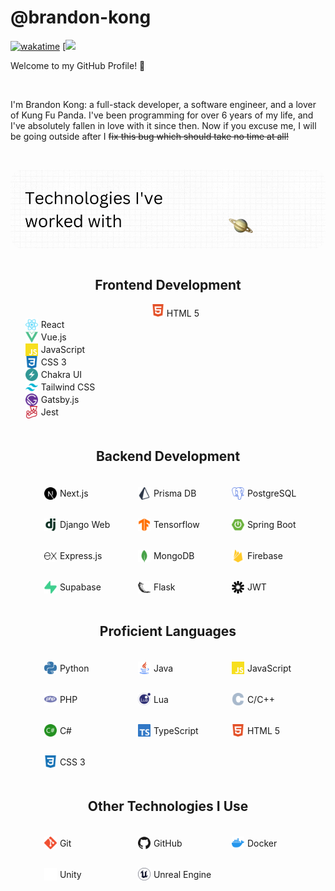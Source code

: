 # @brandon-kong

[![wakatime](https://wakatime.com/badge/user/018c7101-3a1e-4e5e-bbc1-d34eaf1d8906.svg)](https://wakatime.com/@018c7101-3a1e-4e5e-bbc1-d34eaf1d8906)
[![](https://komarev.com/ghpvc/?username=brandon-kong)

Welcome to my GitHub Profile! 👋

<br />
<p>
    I'm Brandon Kong: a full-stack developer, a software engineer, and a lover of Kung Fu Panda. I've been programming for over 6 years of my life, and I've absolutely fallen in love with it since then. Now if you excuse me, I will be going outside after I 
    <del>fix this bug which should take no time at all!</del>
</p>

<br />

<p align="center">
    <img src="./files/tech2.gif"  style="border-radius:20px"/>
</p>
<div align="center">
    <div style="display: flex; flex-direction: column; gap: 5px">
        <div
        align="center"
        >
            <h2>Frontend Development</h2>
            <ul>
                <div ><img src="./files/icons/html5-color.svg" width='20px' /> HTML 5</div>
                <div style="display: flex; align-items: center; gap: 5px"><img src="./files/icons/react-color.svg" width='20px' /> React</div>
                <div style="display: flex; align-items: center; gap: 5px"><img src="./files/icons/vuedotjs-color.svg" width='20px' /> Vue.js</div>
                <div style="display: flex; align-items: center; gap: 5px"><img src="./files/icons/javascript-color.svg" width='20px' /> JavaScript</div>
                <div style="display: flex; align-items: center; gap: 5px"><img src="./files/icons/css3-color.svg" width='20px' /> CSS 3</div>
                <div style="display: flex; align-items: center; gap: 5px"><img src="./files/icons/chakraui-color.svg" width='20px' /> Chakra UI</div>
                <div style="display: flex; align-items: center; gap: 5px"><img src="./files/icons/tailwindcss-color.svg" width='20px' /> Tailwind CSS</div>
                <div style="display: flex; align-items: center; gap: 5px"><img src="./files/icons/gatsby-color.svg" width='20px' /> Gatsby.js</div>
                <div style="display: flex; align-items: center; gap: 5px"><img src="./files/icons/jest-color.svg" width='20px' /> Jest</div>
            </ul>
        </div>
         <div
        style="display: flex; flex-direction: column; gap: 5px"
        >
            <h2>Backend Development</h2>
            <ul style="list-style: none; display: grid; grid-template-columns: repeat(3, 120px); grid-gap: 30px; justify-content: center">
                <div style="display: flex; align-items: center; gap: 5px"><img src="./files/icons/nextdotjs-color.svg" width='20px' /> Next.js</div>
                <div style="display: flex; align-items: center; gap: 5px"><img src="./files/icons/prisma-color.svg" width='20px' /> Prisma DB</div>
                <div style="display: flex; align-items: center; gap: 5px"><img src="./files/icons/postgresql-color.svg" width='20px' /> PostgreSQL</div>
                <div style="display: flex; align-items: center; gap: 5px"><img src="./files/icons/django-color.svg" width='20px' /> Django Web</div>
                <div style="display: flex; align-items: center; gap: 5px"><img src="./files/icons/tensorflow-color.svg" width='20px' /> Tensorflow</div>
                <div style="display: flex; align-items: center; gap: 5px"><img src="./files/icons/springboot-color.svg" width='20px' /> Spring Boot</div>
                <div style="display: flex; align-items: center; gap: 5px"><img src="./files/icons/express-color.svg" width='20px' /> Express.js</div>
                <div style="display: flex; align-items: center; gap: 5px"><img src="./files/icons/mongodb-color.svg" width='20px' /> MongoDB</div>
                 <div style="display: flex; align-items: center; gap: 5px"><img src="./files/icons/firebase-color.svg" width='20px' /> Firebase</div>
                <div style="display: flex; align-items: center; gap: 5px"><img src="./files/icons/supabase-color.svg" width='20px' /> Supabase</div>
                <div style="display: flex; align-items: center; gap: 5px"><img src="./files/icons/flask-color.svg" width='20px' /> Flask</div>
                <div style="display: flex; align-items: center; gap: 5px"><img src="./files/icons/jsonwebtokens-color.svg" width='20px' /> JWT</div>
            </ul>
        </div>
         <div
        style="display: flex; flex-direction: column; gap: 5px"
        >
            <h2>Proficient Languages</h2>
            <ul style="list-style: none; display: grid; grid-template-columns: repeat(3, 120px); grid-gap: 30px; justify-content: center">
                <div style="display: flex; align-items: center; gap: 5px"><img src="./files/icons/python-color.svg" width='20px' /> Python</div>
                <div style="display: flex; align-items: center; gap: 5px"><img src="./files/icons/java-color.png" width='20px' /> Java</div>
                <div style="display: flex; align-items: center; gap: 5px"><img src="./files/icons/javascript-color.svg" width='20px' /> JavaScript</div>
                <div style="display: flex; align-items: center; gap: 5px"><img src="./files/icons/php-color.svg" width='20px' /> PHP</div>
                <div style="display: flex; align-items: center; gap: 5px"><img src="./files/icons/lua-color.svg" width='20px' /> Lua</div>
                <div style="display: flex; align-items: center; gap: 5px"><img src="./files/icons/c-color.svg" width='20px' /> C/C++</div>
                <div style="display: flex; align-items: center; gap: 5px"><img src="./files/icons/csharp-color.svg" width='20px' /> C#</div>
                <div style="display: flex; align-items: center; gap: 5px"><img src="./files/icons/typescript-color.svg" width='20px' /> TypeScript</div>
                 <div style="display: flex; align-items: center; gap: 5px"><img src="./files/icons/html5-color.svg" width='20px' /> HTML 5</div>
                <div style="display: flex; align-items: center; gap: 5px"><img src="./files/icons/css3-color.svg" width='20px' /> CSS 3</div>
            </ul>
        </div>
         <div
        style="display: flex; flex-direction: column; gap: 5px; "
        >
            <h2>Other Technologies I Use</h2>
            <ul style="list-style: none; display: grid; grid-template-columns: repeat(3, 120px); grid-gap: 30px; justify-content: center"">
                <div style="display: flex; align-items: center; gap: 5px"><img src="./files/icons/git-color.svg" width='20px' /> Git</div>
                <div style="display: flex; align-items: center; gap: 5px"><img src="./files/icons/github-color.svg" width='20px' /> GitHub</div>
                <div style="display: flex; align-items: center; gap: 5px"><img src="./files/icons/docker-color.svg" width='20px' /> Docker</div>
                <div style="display: flex; align-items: center; gap: 5px"><img src="./files/icons/unity-color.svg" width='20px' /> Unity</div>
                <div style="display: flex; align-items: center; gap: 5px"><img src="./files/icons/unrealengine-color.svg" width='20px' /> Unreal Engine</div>
            </ul>
        </div>
    </div>
</div>
